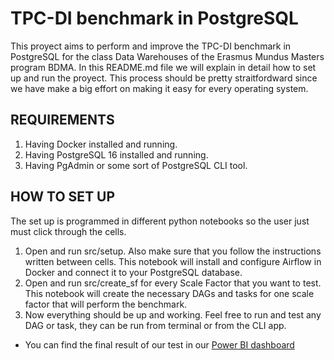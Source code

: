 # TPC-DI benchmark in PostgreSQL
This proyect aims to perform and improve the TPC-DI benchmark in PostgreSQL for the class Data Warehouses of the Erasmus Mundus Masters program BDMA. In this README.md file we will explain in detail how to set up and run the proyect. This process should be pretty straitfordward since we have make a big effort on making it easy for every operating system.

## REQUIREMENTS
 1. Having Docker installed and running.
 2. Having PostgreSQL 16 installed and running. 
 3. Having PgAdmin or some sort of PostgreSQL CLI tool.
 
## HOW TO SET UP
The set up is programmed in different python notebooks so the user just must click through the cells.
1. Open and run src/setup. Also make sure that you follow the instructions written between cells.  This notebook will install and configure Airflow in Docker and connect it to your PostgreSQL database. 
2. Open and run src/create_sf for every Scale Factor that you want to test. This notebook will create the necessary DAGs and tasks for one scale factor that will perform the benchmark.
3. Now everything should be up and working. Feel free to run and test any DAG or task, they can be run from terminal or from the CLI app.

 - You can find the final result of our test in our [Power BI dashboard](https://app.powerbi.com/view?r=eyJrIjoiZTZmNTJmZDUtOGE1Mi00MGQyLWEwNWQtMjEyZjRjNGM2OTU1IiwidCI6ImYxMTZkNWYzLTk1NjEtNGIzZi1iNjc4LTQwZTMyNjk4ZTJjMSJ9&pageName=8f82875a2358e0780243)